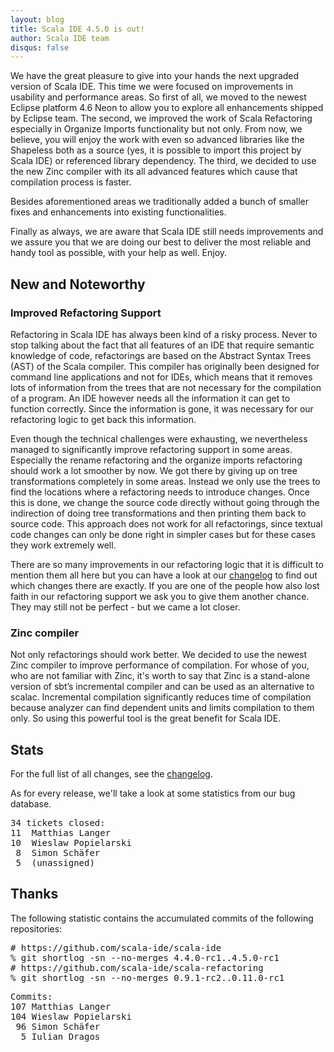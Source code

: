 ```yaml
---
layout: blog
title: Scala IDE 4.5.0 is out!
author: Scala IDE team
disqus: false
---
```


We have the great pleasure to give into your hands the next upgraded version of Scala IDE. This time we were focused on improvements in usability and performance areas. So first of all, we moved to the newest Eclipse platform 4.6 Neon to allow you to explore all enhancements shipped by Eclipse team. The second, we improved the work of Scala Refactoring especially in Organize Imports functionality but not only. From now, we believe, you will enjoy the work with even so advanced libraries like the Shapeless both as a source (yes, it is possible to import this project by Scala IDE) or referenced library dependency. The third, we decided to use the new Zinc compiler with its all advanced features which cause that compilation process is faster.

Besides aforementioned areas we traditionally added a bunch of smaller fixes and enhancements into existing functionalities.

Finally as always, we are aware that Scala IDE still needs improvements and we assure you that we are doing our best to deliver the most reliable and handy tool as possible, with your help as well. Enjoy.

## New and Noteworthy

### Improved Refactoring Support

Refactoring in Scala IDE has always been kind of a risky process. Never to stop talking about the fact that all features of an IDE that require semantic knowledge of code, refactorings are based on the Abstract Syntax Trees (AST) of the Scala compiler. This compiler has originally been designed for command line applications and not for IDEs, which means that it removes lots of information from the trees that are not necessary for the compilation of a program. An IDE however needs all the information it can get to function correctly. Since the information is gone, it was necessary for our refactoring logic to get back this information.

Even though the technical challenges were exhausting, we nevertheless managed to significantly improve refactoring support in some areas. Especially the rename refactoring and the organize imports refactoring should work a lot smoother by now. We got there by giving up on tree transformations completely in some areas. Instead we only use the trees to find the locations where a refactoring needs to introduce changes. Once this is done, we change the source code directly without going through the indirection of doing tree transformations and then printing them back to source code. This approach does not work for all refactorings, since textual code changes can only be done right in simpler cases but for these cases they work extremely well.

There are so many improvements in our refactoring logic that it is difficult to mention them all here but you can have a look at our [changelog][cl] to find out which changes there are exactly. If you are one of the people how also lost faith in our refactoring support we ask you to give them another chance. They may still not be perfect - but we came a lot closer.

### Zinc compiler

Not only refactorings should work better. We decided to use the newest Zinc compiler to improve performance of compilation. For whose of you, who are not familiar with Zinc, it's worth to say that Zinc is a stand-alone version of sbt’s incremental compiler and can be used as an alternative to scalac. Incremental compilation significantly reduces time of compilation because analyzer can find dependent units and limits compilation to them only. So using this powerful tool is the great benefit for Scala IDE.

## Stats

For the full list of all changes, see the [changelog][cl].

As for every release, we'll take a look at some statistics from our bug database.

<pre>
34 tickets closed:
11	Matthias Langer
10	Wieslaw Popielarski
 8	Simon Schäfer
 5	(unassigned)
</pre>

## Thanks

The following statistic contains the accumulated commits of the following repositories:

<pre>
# https://github.com/scala-ide/scala-ide
% git shortlog -sn --no-merges 4.4.0-rc1..4.5.0-rc1
# https://github.com/scala-ide/scala-refactoring
% git shortlog -sn --no-merges 0.9.1-rc2..0.11.0-rc1
</pre>

<pre>
Commits:
107	Matthias Langer
104	Wieslaw Popielarski
 96	Simon Schäfer
  5	Iulian Dragos
</pre>

[cl]: http://scala-ide.org/docs/changelog.html
